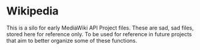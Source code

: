 # Wikipedia

This is a silo for early MediaWiki API Project files. These are sad, sad files, stored here for reference only. To be used for reference in future projects that aim to better organize some of these functions. 

